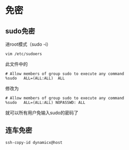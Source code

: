 # 免密

## sudo免密

进root模式（sudo -i）

```
vim /etc/sudoers
```

此文件中的

```
# Allow members of group sudo to execute any command
%sudo   ALL=(ALL:ALL)  ALL
```

修改为

```
# Allow members of group sudo to execute any command
%sudo   ALL=(ALL:ALL) NOPASSWD: ALL
```

就可以所有用户免输入sudo的密码了

## 连车免密

```
ssh-copy-id dynamicx@host
```

